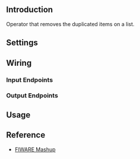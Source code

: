 ## Introduction

Operator that removes the duplicated items on a list.

## Settings

## Wiring

### Input Endpoints

### Output Endpoints

## Usage

## Reference

- [FIWARE Mashup](https://mashup.lab.fiware.org/)
